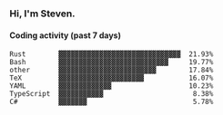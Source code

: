 ### Hi, I'm Steven.

#### Coding activity (past 7 days)
```
Rust        ▓▓▓▓▓▓▓▓▓▓▓▓▓▓▓▓▓▓▓▓▓▓▓▓▓▓▓▓▓▓  21.93%
Bash        ▓▓▓▓▓▓▓▓▓▓▓▓▓▓▓▓▓▓▓▓▓▓▓▓▓▓▓     19.77%
other       ▓▓▓▓▓▓▓▓▓▓▓▓▓▓▓▓▓▓▓▓▓▓▓▓        17.84%
TeX         ▓▓▓▓▓▓▓▓▓▓▓▓▓▓▓▓▓▓▓▓▓           16.07%
YAML        ▓▓▓▓▓▓▓▓▓▓▓▓▓                   10.23%
TypeScript  ▓▓▓▓▓▓▓▓▓▓▓                      8.38%
C#          ▓▓▓▓▓▓▓                          5.78%
```
